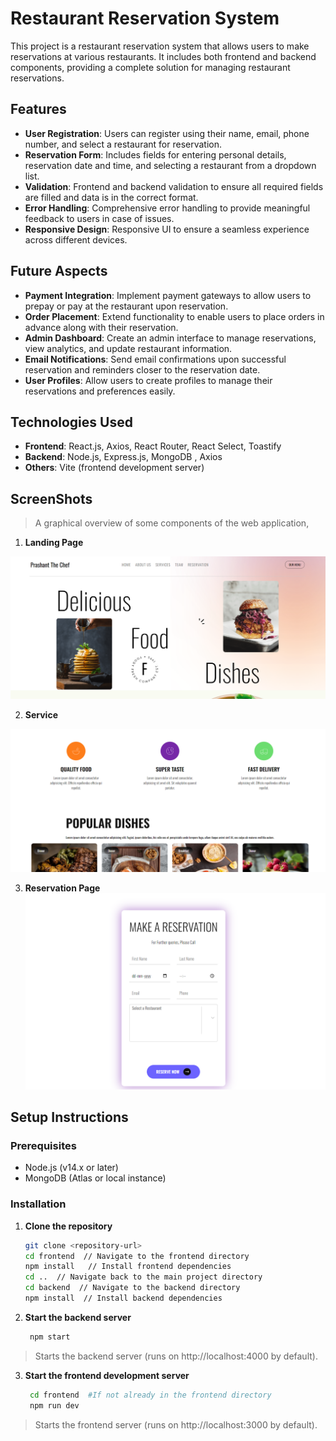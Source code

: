 # Restaurant Reservation System

This project is a restaurant reservation system that allows users to make reservations at various restaurants. It includes both frontend and backend components, providing a complete solution for managing restaurant reservations.

## Features

- **User Registration**: Users can register using their name, email, phone number, and select a restaurant for reservation.
- **Reservation Form**: Includes fields for entering personal details, reservation date and time, and selecting a restaurant from a dropdown list.
- **Validation**: Frontend and backend validation to ensure all required fields are filled and data is in the correct format.
- **Error Handling**: Comprehensive error handling to provide meaningful feedback to users in case of issues.
- **Responsive Design**: Responsive UI to ensure a seamless experience across different devices.

## Future Aspects

- **Payment Integration**: Implement payment gateways to allow users to prepay or pay at the restaurant upon reservation.
- **Order Placement**: Extend functionality to enable users to place orders in advance along with their reservation.
- **Admin Dashboard**: Create an admin interface to manage reservations, view analytics, and update restaurant information.
- **Email Notifications**: Send email confirmations upon successful reservation and reminders closer to the reservation date.
- **User Profiles**: Allow users to create profiles to manage their reservations and preferences easily.

## Technologies Used

- **Frontend**: React.js, Axios, React Router, React Select, Toastify
- **Backend**: Node.js, Express.js, MongoDB , Axios
- **Others**: Vite (frontend development server)
## ScreenShots
>A graphical overview of some components of the web application,

1. **Landing Page**


![alt text](image.png)

2. **Service**

![alt text](image-1.png)

3. **Reservation Page**
![alt text](image-2.png)

## Setup Instructions

### Prerequisites

- Node.js (v14.x or later)
- MongoDB (Atlas or local instance)

### Installation

1. **Clone the repository**

   ```bash
   git clone <repository-url>
   cd frontend  // Navigate to the frontend directory
   npm install   // Install frontend dependencies
   cd ..  // Navigate back to the main project directory
   cd backend  // Navigate to the backend directory
   npm install  // Install backend dependencies

2. **Start the backend server**

   ```bash
    npm start
>Starts the backend server (runs on http://localhost:4000 by default).


3. **Start the frontend development server**

   ```bash
    cd frontend  #If not already in the frontend directory
    npm run dev
>Starts the frontend server (runs on http://localhost:3000 by default).


